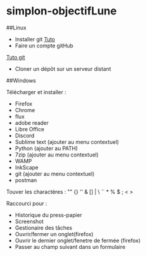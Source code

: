 # simplon-objectifLune

##Linux

- Installer git [Tuto](https://www.atlassian.com/git/tutorials/install-git#linux)
- Faire un compte gitHub

[Tuto git](https://rogerdudler.github.io/git-guide/index.fr.html)
- Cloner un dépôt sur un serveur distant


##Windows

Télécharger et installer : 
- Firefox
- Chrome
- flux
- adobe reader
- Libre Office
- Discord
- Sublime text (ajouter au menu contextuel)
- Python (ajouter au PATH)
- 7zip (ajouter au menu contextuel)
- WAMP
- InkScape
- git (ajouter au menu contextuel)
- postman



Touver les charactères : "" {} '' & \[] | \ `` * % $ ; < >


Raccourci pour :
- Historique du press-papier
- Screenshot
- Gestionaire des tâches
- Ouvrir/fermer un onglet(firefox)
- Ouvrir le dernier onglet/fenetre de fermée (firefox)
- Passer au champ suivant dans un formulaire
